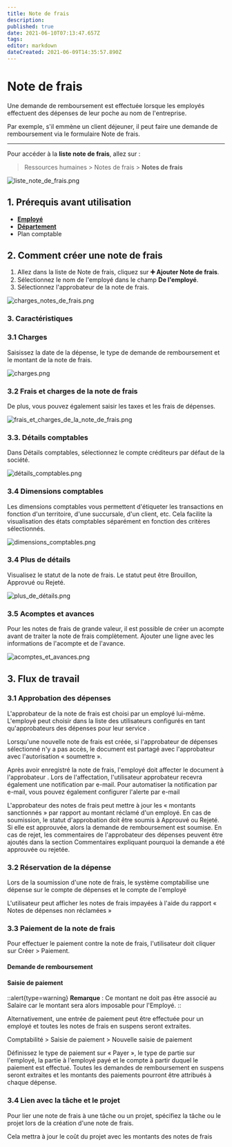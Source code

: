 ```yaml
---
title: Note de frais
description: 
published: true
date: 2021-06-10T07:13:47.657Z
tags: 
editor: markdown
dateCreated: 2021-06-09T14:35:57.890Z
---
```


# Note de frais

Une demande de remboursement est effectuée lorsque les employés effectuent des dépenses de leur poche au nom de l'entreprise.

Par exemple, s'il emmène un client déjeuner, il peut faire une demande de remboursement via le formulaire Note de frais.

---

Pour accéder à la **liste note de frais**, allez sur :

> Ressources humaines > Notes de frais > **Notes de frais**

![liste_note_de_frais.png](/humains-ressources/expense-claim/liste_note_de_frais.png)

## 1. Prérequis avant utilisation

- **[Employé](/fr/human-resources/employee)**
- **[Département](/fr/human-resources/department)**
- Plan comptable

## 2. Comment créer une note de frais 
1. Allez dans la liste de Note de frais, cliquez sur **:heavy_plus_sign: Ajouter Note de frais**.
2. Sélectionnez le nom de l'employé dans le champ **De l'employé**.
3. Sélectionnez l'approbateur de la note de frais.

![charges_notes_de_frais.png](/humains-ressources/expense-claim/charges_notes_de_frais.png)

### 3. Caractéristiques

### 3.1 Charges

Saisissez la date de la dépense, le type de demande de remboursement et le montant de la note de frais.

![charges.png](/humains-ressources/expense-claim/charges.png)

### 3.2 Frais et charges de la note de frais

De plus, vous pouvez également saisir les taxes et les frais de dépenses.

![frais_et_charges_de_la_note_de_frais.png](/humains-ressources/expense-claim/frais_et_charges_de_la_note_de_frais.png)

### 3.3. Détails comptables

Dans Détails comptables, sélectionnez le compte créditeurs par défaut de la société.

![détails_comptables.png](/humains-ressources/expense-claim/détails_comptables.png)

### 3.4 Dimensions comptables

Les dimensions comptables vous permettent d'étiqueter les transactions en fonction d'un territoire, d'une succursale, d'un client, etc. Cela facilite la visualisation des états comptables séparément en fonction des critères sélectionnés.

![dimensions_comptables.png](/humains-ressources/expense-claim/dimensions_comptables.png)

### 3.4 Plus de détails

Visualisez le statut de la note de frais. Le statut peut être Brouillon, Approvué ou Rejeté.

![plus_de_détails.png](/humains-ressources/expense-claim/plus_de_détails.png)

### 3.5 Acomptes et avances

Pour les notes de frais de grande valeur, il est possible de créer un acompte avant de traiter la note de frais complètement.
Ajouter une ligne avec les informations de l'acompte et de l'avance. 

![acomptes_et_avances.png](/humains-ressources/expense-claim/acomptes_et_avances.png)

## 3. Flux de travail

### 3.1 Approbation des dépenses

L'approbateur de la note de frais est choisi par un employé lui-même. L'employé peut choisir dans la liste des utilisateurs configurés en tant qu'approbateurs des dépenses pour leur service .

Lorsqu'une nouvelle note de frais est créée, si l'approbateur de dépenses sélectionné n'y a pas accès, le document est partagé avec l'approbateur avec l'autorisation « soumettre ».

Après avoir enregistré la note de frais, l'employé doit affecter le document à l'approbateur . Lors de l'affectation, l'utilisateur approbateur recevra également une notification par e-mail. Pour automatiser la notification par e-mail, vous pouvez également configurer l'alerte par e-mail

L'approbateur des notes de frais peut mettre à jour les « montants sanctionnés » par rapport au montant réclamé d'un employé. En cas de soumission, le statut d'approbation doit être soumis à Approuvé ou Rejeté. Si elle est approuvée, alors la demande de remboursement est soumise. En cas de rejet, les commentaires de l'approbateur des dépenses peuvent être ajoutés dans la section Commentaires expliquant pourquoi la demande a été approuvée ou rejetée.

### 3.2 Réservation de la dépense

Lors de la soumission d'une note de frais, le système comptabilise une dépense sur le compte de dépenses et le compte de l'employé

L'utilisateur peut afficher les notes de frais impayées à l'aide du rapport « Notes de dépenses non réclamées »

### 3.3 Paiement de la note de frais

Pour effectuer le paiement contre la note de frais, l'utilisateur doit cliquer sur Créer > Paiement.

#### Demande de remboursement

#### Saisie de paiement

::alert{type=warning}
**Remarque** : Ce montant ne doit pas être associé au Salaire car le montant sera alors imposable pour l'Employé.
::

Alternativement, une entrée de paiement peut être effectuée pour un employé et toutes les notes de frais en suspens seront extraites.

Comptabilité > Saisie de paiement > Nouvelle saisie de paiement

Définissez le type de paiement sur « Payer », le type de partie sur l'employé, la partie à l'employé payé et le compte à partir duquel le paiement est effectué. Toutes les demandes de remboursement en suspens seront extraites et les montants des paiements pourront être attribués à chaque dépense.

### 3.4 Lien avec la tâche et le projet

Pour lier une note de frais à une tâche ou un projet, spécifiez la tâche ou le projet lors de la création d'une note de frais.

Cela mettra à jour le coût du projet avec les montants des notes de frais






